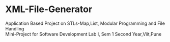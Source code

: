 # XML-File-Generator
Application Based Project on STLs-Map,List, Modular Programming and File Handling<br>
Mini-Project for Software Development Lab I, Sem 1 Second Year,Viit,Pune
